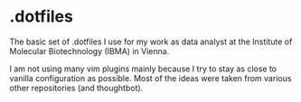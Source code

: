 .dotfiles
========

The basic set of .dotfiles I use for my work as data analyst at the Institute of Molecular Biotechnology (IBMA) in Vienna.

I am not using many vim plugins mainly because I try to stay as close to vanilla configuration as possible. Most of the ideas were taken from various other repositories (and thoughtbot).
